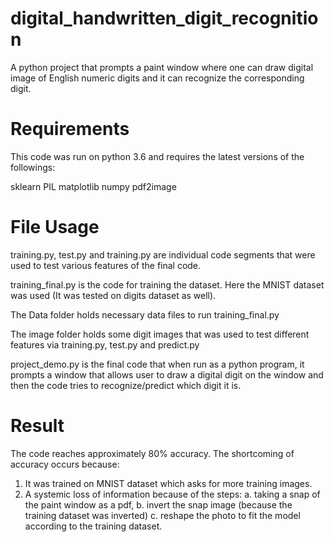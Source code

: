 # digital_handwritten_digit_recognition
A python project that prompts a paint window where one can draw digital image of English numeric digits and it can recognize the corresponding digit.

# Requirements
This code was run on python 3.6 and requires the latest versions of the followings:

sklearn
PIL
matplotlib
numpy
pdf2image

# File Usage
training.py, test.py and training.py are individual code segments that were used to test various features of the final code.

training_final.py is the code for training the dataset. Here the MNIST dataset was used (It was tested on digits dataset as well). 

The Data folder holds necessary data files to run training_final.py

The image folder holds some digit images that was used to test different features via training.py, test.py and predict.py

project_demo.py is the final code that when run as a python program, it prompts a window that allows user to draw a digital digit on the window and then the code tries to recognize/predict which digit it is.

# Result
The code reaches approximately 80% accuracy. The shortcoming of accuracy occurs because:
1. It was trained on MNIST dataset which asks for more training images.
2. A systemic loss of information because of the steps:
    a. taking a snap of the paint window as a pdf,
    b. invert the snap image (because the training dataset was inverted)
    c. reshape the photo to fit the model according to the training dataset.
